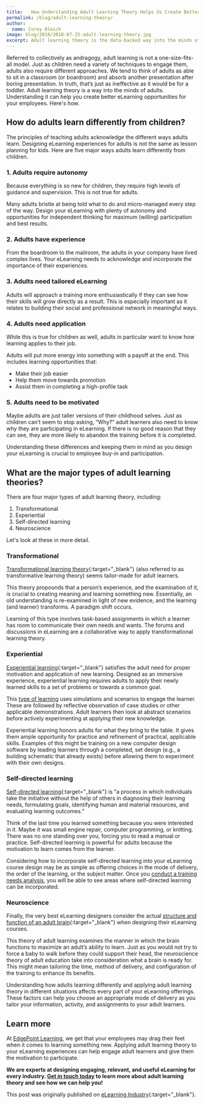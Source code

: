 ```yaml
---
title:   How Understanding Adult Learning Theory Helps Us Create Better eLearning
permalink: /blog/adult-learning-theory/
author:
  name: Corey Bleich
image: blog/2018/2018-07-25-adult-learning-theory.jpg
excerpt: Adult learning theory is the data-backed way into the minds of adults. Understanding it can help you create better eLearning opportunities for your employees. Here's how.
---
```


Referred to collectively as andragogy, adult learning is not a one-size-fits-all model. Just as children need a variety of techniques to engage them, adults also require different approaches. We tend to think of adults as able to sit in a classroom (or boardroom) and absorb another presentation after boring presentation. In truth, that’s just as ineffective as it would be for a toddler. Adult learning theory is a way into the minds of adults. Understanding it can help you create better eLearning opportunities for your employees. Here's how.

## How do adults learn differently from children?

The principles of teaching adults acknowledge the different ways adults learn. Designing eLearning experiences for adults is not the same as lesson planning for kids. Here are five major ways adults learn differently from children.

### 1. Adults require autonomy

Because everything is so new for children, they require high levels of guidance and supervision. This is not true for adults.

Many adults bristle at being told what to do and micro-managed every step of the way. Design your eLearning with plenty of autonomy and opportunities for independent thinking for maximum (willing) participation and best results.

### 2. Adults have experience

From the boardroom to the mailroom, the adults in your company have lived complex lives. Your eLearning needs to acknowledge and incorporate the importance of their experiences.

### 3. Adults need tailored eLearning

Adults will approach a training more enthusiastically if they can see how their skills will grow directly as a result. This is especially important as it relates to building their social and professional network in meaningful ways.

### 4. Adults need application

While this is true for children as well, adults in particular want to know how learning applies to their job.

Adults will put more energy into something with a payoff at the end. This includes learning opportunities that:

* Make their job easier
* Help them move towards promotion
* Assist them in completing a high-profile task

### 5. Adults need to be motivated

Maybe adults are just taller versions of their childhood selves. Just as children can’t seem to stop asking, “Why?” adult learners also need to know why they are participating in eLearning. If there is no good reason that they can see, they are more likely to abandon the training before it is completed.

Understanding these differences and keeping them in mind as you design your eLearning is crucial to employee buy-in and participation.

## What are the major types of adult learning theories?

There are four major types of adult learning theory, including:

1. Transformational
2. Experiential
3. Self-directed learning
4. Neuroscience

Let's look at these in more detail.

### Transformational

[Transformational learning theory](https://www.learning-theories.com/transformative-learning-theory-mezirow.html){:target="_blank"} (also referred to as transformative learning theory) seems tailor-made for adult learners.

This theory propounds that a person’s experience, and the examination of it, is crucial to creating meaning and learning something new. Essentially, an old understanding is re-examined in light of new evidence, and the learning (and learner) transforms. A paradigm shift occurs.

Learning of this type involves task-based assignments in which a learner has room to communicate their own needs and wants. The forums and discussions in eLearning are a collaborative way to apply transformational learning theory.

### Experiential

[Experiential learning](https://explorance.com/2015/02/i-do-and-i-understand-kolbs-experiential-learning-theory-explained/){:target="_blank"} satisfies the adult need for proper motivation and application of new learning. Designed as an immersive experience, experiential learning requires adults to apply their newly learned skills to a set of problems or towards a common goal.

This [type of learning](/blog/top-10-types-of-employee-training/) uses simulations and scenarios to engage the learner. These are followed by reflective observation of case studies or other applicable demonstrations. Adult learners then look at abstract scenarios before actively experimenting at applying their new knowledge.

Experiential learning honors adults for what they bring to the table. It gives them ample opportunity for practice and refinement of practical, applicable skills. Examples of this might be training on a new computer design software by leading learners through a completed, set design (e.g., a building schematic that already exists) before allowing them to experiment with their own designs.

### Self-directed learning

[Self-directed learning](https://www.bpastudies.org/bpastudies/article/view/38/78){:target="_blank"} is "a process in which individuals take the initiative without the help of others in diagnosing their learning needs, formulating goals, identifying human and material resources, and evaluating learning outcomes.”

Think of the last time you learned something because you were interested in it. Maybe it was small engine repair, computer programming, or knitting. There was no one standing over you, forcing you to read a manual or practice. Self-directed learning is powerful for adults because the motivation to learn comes from the learner.

Considering how to incorporate self-directed learning into your eLearning course design may be as simple as offering choices in the mode of delivery, the order of the learning, or the subject matter. Once you [conduct a training needs analysis](https://www.edgepointlearning.com/blog/training-needs-analysis/), you will be able to see areas where self-directed learning can be incorporated.

### Neuroscience

Finally, the very best eLearning designers consider the actual [structure and function of an adult brain](/blog/learning-research-2017/){:target="_blank"} when designing their eLearning courses.

This theory of adult learning examines the manner in which the brain functions to maximize an adult’s ability to learn. Just as you would not try to force a baby to walk before they could support their head, the neuroscience theory of adult education take into consideration what a brain is ready for. This might mean tailoring the time, method of delivery, and configuration of the training to enhance its benefits.

Understanding how adults learning differently and applying adult learning theory in different situations affects every part of your eLearning offerings. These factors can help you choose an appropriate mode of delivery as you tailor your information, activity, and assignments to your adult learners.

## Learn more

At [EdgePoint Learning](https://www.edgepointlearning.com/), we get that your employees may drag their feet when it comes to learning something new. Applying adult learning theory to your eLearning experiences can help engage adult learners and give them the motivation to participate.

<strong>We are experts at designing engaging, relevant, and useful eLearning for every industry. [Get in touch today](https://www.edgepointlearning.com/contact/) to learn more about adult learning theory and see how we can help you!</strong>

This post was originally published on [eLearning Industry](https://elearningindustry.com/adult-learning-theory-helps-elearning-development){:target="_blank"}.
